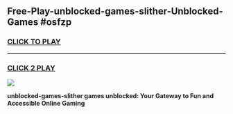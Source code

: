 
## Free-Play-unblocked-games-slither-Unblocked-Games #osfzp
<h3>
<a href="https://news.freeplayer.one?title=unblocked-games-slither&ref=8M">CLICK TO PLAY</a></h3>
<hr>

<h3>
<a href="https://news.freeplayer.one?title=unblocked-games-slither&ref=8M">CLICK 2 PLAY</a>
  
</h3>

<a href="https://news.freeplayer.one?title=unblocked-games-slither&ref=8M"><img src="https://clearcache.store/games.png"></a>


**unblocked-games-slither games unblocked: Your Gateway to Fun and Accessible Online Gaming**
